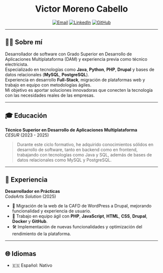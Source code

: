 
<h1 align="center">Victor Moreno Cabello</h1>


<p align="center">
  <a href="mailto:victormorenocabello@gmail.com"><img src="https://img.shields.io/badge/Email-0078D4?style=flat-square&logo=gmail&logoColor=white" alt="Email"></a>
  <a href="https://www.linkedin.com/in/victor-manuel-moreno-cabello/"><img src="https://img.shields.io/badge/LinkedIn-0A66C2?style=flat-square&logo=linkedin&logoColor=white" alt="LinkedIn"></a>
  <a href="https://github.com/VictorPko73"><img src="https://img.shields.io/badge/GitHub-181717?style=flat-square&logo=github&logoColor=white" alt="GitHub"></a>
  
</p>

---

## 👨‍💻 Sobre mí

Desarrollador de software con Grado Superior en Desarrollo de Aplicaciones Multiplataforma (DAM) y experiencia previa como técnico electricista.  
Especializado en tecnologías como **Java**, **Python**, **PHP**, **Drupal** y bases de datos relacionales (**MySQL**, **PostgreSQL**).  
Experiencia en desarrollo **Full-Stack**, migración de plataformas web y trabajo en equipo con metodologías ágiles.  
Mi objetivo es aportar soluciones innovadoras que conecten la tecnología con las necesidades reales de las empresas.

---

## 🎓 Educación

**Técnico Superior en Desarrollo de Aplicaciones Multiplataforma**  
_CESUR_ (2023 - 2025)  
> Durante este ciclo formativo, he adquirido conocimientos sólidos en desarrollo de software, tanto en backend como en frontend, trabajando con tecnologías como Java y SQL, además de bases de datos relacionales como MySQL y PostgreSQL.

---

## 💼 Experiencia

**Desarrollador en Prácticas**  
_CodeArts Solution_ (2025)  
- 🚀 Migración de la web de la CAFD de WordPress a Drupal, mejorando funcionalidad y experiencia de usuario.
- 🤝 Trabajo en equipo ágil con **PHP**, **JavaScript**, **HTML**, **CSS**, **Drupal**, **Docker** y **GitHub**.
- 🛠️ Implementación de nuevas funcionalidades y optimización del rendimiento de la plataforma.

---

## 🌐 Idiomas

- 🇪🇸 Español: Nativo

